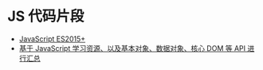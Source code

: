 # JS 代码片段

* [JavaScript ES2015+](https://devhints.io/es6)
* [基于 JavaScript 学习资源、以及基本对象、数据对象、核心 DOM 等 API 进行汇总](http://overapi.com/javascript)
